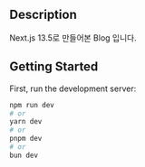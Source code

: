 ## Description

Next.js 13.5로 만들어본 Blog 입니다.

## Getting Started

First, run the development server:

```bash
npm run dev
# or
yarn dev
# or
pnpm dev
# or
bun dev
```
